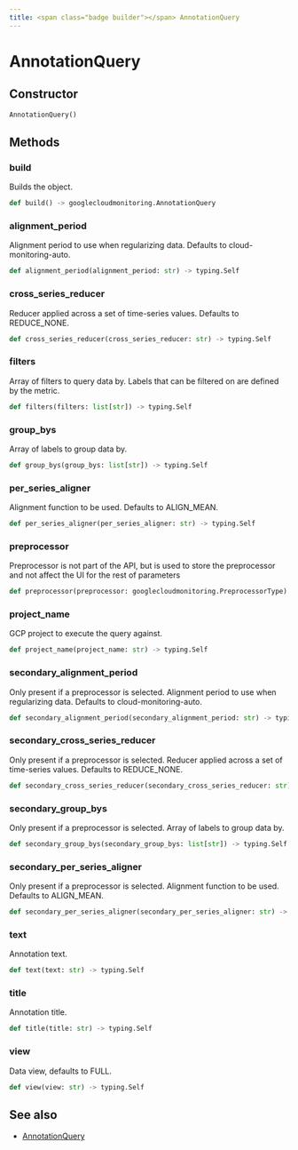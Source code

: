 ```yaml
---
title: <span class="badge builder"></span> AnnotationQuery
---
```

# <span class="badge builder"></span> AnnotationQuery

## Constructor

```python
AnnotationQuery()
```
## Methods

### <span class="badge object-method"></span> build

Builds the object.

```python
def build() -> googlecloudmonitoring.AnnotationQuery
```

### <span class="badge object-method"></span> alignment_period

Alignment period to use when regularizing data. Defaults to cloud-monitoring-auto.

```python
def alignment_period(alignment_period: str) -> typing.Self
```

### <span class="badge object-method"></span> cross_series_reducer

Reducer applied across a set of time-series values. Defaults to REDUCE_NONE.

```python
def cross_series_reducer(cross_series_reducer: str) -> typing.Self
```

### <span class="badge object-method"></span> filters

Array of filters to query data by. Labels that can be filtered on are defined by the metric.

```python
def filters(filters: list[str]) -> typing.Self
```

### <span class="badge object-method"></span> group_bys

Array of labels to group data by.

```python
def group_bys(group_bys: list[str]) -> typing.Self
```

### <span class="badge object-method"></span> per_series_aligner

Alignment function to be used. Defaults to ALIGN_MEAN.

```python
def per_series_aligner(per_series_aligner: str) -> typing.Self
```

### <span class="badge object-method"></span> preprocessor

Preprocessor is not part of the API, but is used to store the preprocessor and not affect the UI for the rest of parameters

```python
def preprocessor(preprocessor: googlecloudmonitoring.PreprocessorType) -> typing.Self
```

### <span class="badge object-method"></span> project_name

GCP project to execute the query against.

```python
def project_name(project_name: str) -> typing.Self
```

### <span class="badge object-method"></span> secondary_alignment_period

Only present if a preprocessor is selected. Alignment period to use when regularizing data. Defaults to cloud-monitoring-auto.

```python
def secondary_alignment_period(secondary_alignment_period: str) -> typing.Self
```

### <span class="badge object-method"></span> secondary_cross_series_reducer

Only present if a preprocessor is selected. Reducer applied across a set of time-series values. Defaults to REDUCE_NONE.

```python
def secondary_cross_series_reducer(secondary_cross_series_reducer: str) -> typing.Self
```

### <span class="badge object-method"></span> secondary_group_bys

Only present if a preprocessor is selected. Array of labels to group data by.

```python
def secondary_group_bys(secondary_group_bys: list[str]) -> typing.Self
```

### <span class="badge object-method"></span> secondary_per_series_aligner

Only present if a preprocessor is selected. Alignment function to be used. Defaults to ALIGN_MEAN.

```python
def secondary_per_series_aligner(secondary_per_series_aligner: str) -> typing.Self
```

### <span class="badge object-method"></span> text

Annotation text.

```python
def text(text: str) -> typing.Self
```

### <span class="badge object-method"></span> title

Annotation title.

```python
def title(title: str) -> typing.Self
```

### <span class="badge object-method"></span> view

Data view, defaults to FULL.

```python
def view(view: str) -> typing.Self
```

## See also

 * <span class="badge object-type-class"></span> [AnnotationQuery](./object-AnnotationQuery.md)
